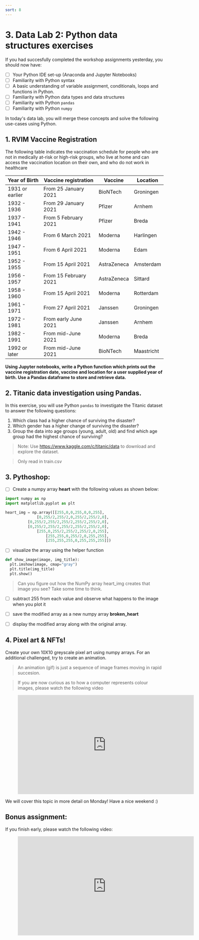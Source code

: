 ```yaml
---
sort: 8
---
```


# 3. Data Lab 2: Python data structures exercises

If you had succesfully completed the workshop assignments yesterday, you should
now have:

- [ ] Your Python IDE set-up (Anaconda and Jupyter Notebooks)
- [ ] Familiarity with Python syntax
- [ ] A basic understanding of variable assignment, conditionals, loops and functions
     in Python.
- [ ] Familiarity with Python data types and data structures
- [ ] Familiarity with Python ```pandas```
- [ ] Familiarity with Python ```numpy```

In today's data lab, you will merge these concepts and solve the following use-cases using
Python.

## 1. RVIM Vaccine Registration

The following table indicates the vaccination schedule for people who
are not in medically at-risk or high-risk groups, who live at home and can
access the vaccination location on their own, and who do not work in healthcare

Year of Birth  |  Vaccine registration  |  Vaccine  | Location
-------------- |  ------------------------- | ----------| -------
1931 or earlier|	From 25 January 2021	    |BioNTech   |	Groningen
1932 - 1936	   |  From 29 January 2021	    |Pfizer     | Arnhem
1937 - 1941    |	From 5 February 2021	    |Pfizer 	  | Breda
1942 - 1946	   |  From 6 March 2021	        |Moderna	  | Harlingen
1947 - 1951	   |  From 6 April 2021	        |Moderna	  | Edam
1952 - 1955	   |  From 15 April 2021	      |AstraZeneca|	Amsterdam
1956 - 1957	   |  From 15 February 2021	    |AstraZeneca| Sittard
1958 - 1960    |  From 15 April 2021	      |Moderna    |	Rotterdam
1961 - 1971	   |  From 27 April 2021	      |Janssen    |	Groningen
1972 - 1981	   |  From early June 2021	    |Janssen    |	Arnhem
1982 - 1991	   |  From mid-June 2021	      |Moderna    | Breda
1992 or later  |  From mid-June 2021	      |BioNTech   |	Maastricht

**Using Jupyter notebooks, write a Python function which prints out the vaccine registration date, vaccine
and location for a user supplied year of birth. Use a Pandas dataframe to store
and retrieve data.**

## 2. Titanic data investigation using Pandas.

In this exercise, you will use Python ```pandas``` to investigate the Titanic
dataset to answer the following questions:

1. Which class had a higher chance of surviving the disaster?
2. Which gender has a higher change of surviving the disaster?
3. Group the data into age groups (young, adult, old) and find which age group
had the highest chance of surviving?

> Note: Use https://www.kaggle.com/c/titanic/data to download and explore the dataset.

> Only read in train.csv

## 3. Pythoshop:
- [ ] Create a numpy array **heart** with the following values as shown below:

```python
import numpy as np
import matplotlib.pyplot as plt

heart_img = np.array([[255,0,0,255,0,0,255],
              [0,255/2,255/2,0,255/2,255/2,0],
          [0,255/2,255/2,255/2,255/2,255/2,0],
          [0,255/2,255/2,255/2,255/2,255/2,0],
              [255,0,255/2,255/2,255/2,0,255],
                  [255,255,0,255/2,0,255,255],
                  [255,255,255,0,255,255,255]])
```

- [ ] visualize the array using the helper function

```python
def show_image(image, img_title):
  plt.imshow(image, cmap="gray")
  plt.title(img_title)
  plt.show()
```

> Can you figure out how the NumPy array heart_img creates that image you see? Take some time to think.

- [ ] subtract 255 from each value and observe what happens to the image when
you plot it
- [ ] save the modified array as a new numpy array **broken_heart**
- [ ] display the modified array along with the original array.


## 4. Pixel art & NFTs!
Create your own 10X10 greyscale pixel art using numpy arrays. For an additional
challenged, try to create an animation.

> An animation (gif) is just a sequence of image frames moving in rapid succesion.

> If you are now curious as to how a computer represents colour images, please watch the following video

<!-- blank line -->
<figure class="video_container">
<iframe width="560" height="315" src="https://www.youtube.com/embed/15aqFQQVBWU?controls=0" title="YouTube video player" frameborder="0" allow="accelerometer; autoplay; clipboard-write; encrypted-media; gyroscope; picture-in-picture" allowfullscreen></iframe>
</figure>
<!-- blank line -->

We will cover this topic in more detail on Monday! Have a nice weekend :)

## Bonus assignment:
If you finish early, please watch the following video:
<!-- blank line -->
<figure class="video_container">
<iframe width="560" height="315" src="https://www.youtube.com/embed/5rNu16O3YNE?controls=0" title="YouTube video player" frameborder="0" allow="accelerometer; autoplay; clipboard-write; encrypted-media; gyroscope; picture-in-picture" allowfullscreen></iframe>
</figure>
<!-- blank line -->
